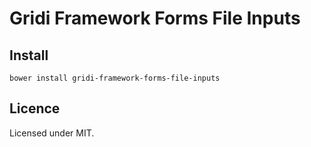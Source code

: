 # Gridi Framework Forms File Inputs

## Install
`bower install gridi-framework-forms-file-inputs`

## Licence

Licensed under MIT.